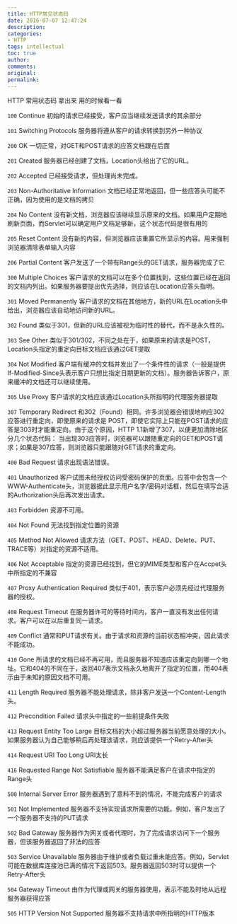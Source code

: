 ```yaml
---
title: HTTP常见状态码
date: 2016-07-07 12:47:24
description: 
categories:
- HTTP
tags: intellectual
toc: true
author:
comments:
original:
permalink: 
---
```

HTTP 常用状态码 拿出来 用的时候看一看
<!--more-->

`100` Continue
  初始的请求已经接受，客户应当继续发送请求的其余部分

`101` Switching Protocols
  服务器将遵从客户的请求转换到另外一种协议

`200` OK
  一切正常，对GET和POST请求的应答文档跟在后面

`201` Created
  服务器已经创建了文档，Location头给出了它的URL。

`202` Accepted
  已经接受请求，但处理尚未完成。

`203` Non-Authoritative Information
  文档已经正常地返回，但一些应答头可能不正确，因为使用的是文档的拷贝

`204` No Content
  没有新文档，浏览器应该继续显示原来的文档。如果用户定期地刷新页面，而Servlet可以确定用户文档足够新，这个状态代码是很有用的

`205` Reset Content
  没有新的内容，但浏览器应该重置它所显示的内容。用来强制浏览器清除表单输入内容

`206` Partial Content
  客户发送了一个带有Range头的GET请求，服务器完成了它

`300` Multiple Choices
  客户请求的文档可以在多个位置找到，这些位置已经在返回的文档内列出。如果服务器要提出优先选择，则应该在Location应答头指明。

`301` Moved Permanently
  客户请求的文档在其他地方，新的URL在Location头中给出，浏览器应该自动地访问新的URL。

`302` Found
  类似于301，但新的URL应该被视为临时性的替代，而不是永久性的。

`303` See Other
  类似于301/302，不同之处在于，如果原来的请求是POST，Location头指定的重定向目标文档应该通过GET提取

`304` Not Modified
  客户端有缓冲的文档并发出了一个条件性的请求（一般是提供If-Modified-Since头表示客户只想比指定日期更新的文档）。服务器告诉客户，原来缓冲的文档还可以继续使用。

`305` Use Proxy
  客户请求的文档应该通过Location头所指明的代理服务器提取

`307` Temporary Redirect
  和302（Found）相同。许多浏览器会错误地响应302应答进行重定向，即使原来的请求是 POST，即使它实际上只能在POST请求的应答是303时才能重定向。由于这个原因，HTTP 1.1新增了307，以便更加清除地区分几个状态代码： 当出现303应答时，浏览器可以跟随重定向的GET和POST请求；如果是307应答，则浏览器只能跟随对GET请求的重定向。

`400` Bad Request
  请求出现语法错误。

`401` Unauthorized
  客户试图未经授权访问受密码保护的页面。应答中会包含一个WWW-Authenticate头，浏览器据此显示用户名字/密码对话框，然后在填写合适的Authorization头后再次发出请求。

`403` Forbidden
  资源不可用。

`404` Not Found
  无法找到指定位置的资源

`405` Method Not Allowed
  请求方法（GET、POST、HEAD、Delete、PUT、TRACE等）对指定的资源不适用。

`406` Not Acceptable
  指定的资源已经找到，但它的MIME类型和客户在Accpet头中所指定的不兼容

`407` Proxy Authentication Required
  类似于401，表示客户必须先经过代理服务器的授权。

`408` Request Timeout
  在服务器许可的等待时间内，客户一直没有发出任何请求。客户可以在以后重复同一请求。

`409` Conflict
  通常和PUT请求有关。由于请求和资源的当前状态相冲突，因此请求不能成功。

`410` Gone
  所请求的文档已经不再可用，而且服务器不知道应该重定向到哪一个地址。它和404的不同在于，返回407表示文档永久地离开了指定的位置，而404表示由于未知的原因文档不可用。

`411` Length Required
  服务器不能处理请求，除非客户发送一个Content-Length头。

`412` Precondition Failed
  请求头中指定的一些前提条件失败

`413` Request Entity Too Large
  目标文档的大小超过服务器当前愿意处理的大小。如果服务器认为自己能够稍后再处理该请求，则应该提供一个Retry-After头

`414` Request URI Too Long
  URI太长

`416` Requested Range Not Satisfiable
  服务器不能满足客户在请求中指定的Range头

`500` Internal Server Error
  服务器遇到了意料不到的情况，不能完成客户的请求

`501` Not Implemented
  服务器不支持实现请求所需要的功能。例如，客户发出了一个服务器不支持的PUT请求

`502` Bad Gateway
  服务器作为网关或者代理时，为了完成请求访问下一个服务器，但该服务器返回了非法的应答

`503` Service Unavailable
  服务器由于维护或者负载过重未能应答。例如，Servlet可能在数据库连接池已满的情况下返回503。服务器返回503时可以提供一个Retry-After头

`504` Gateway Timeout
  由作为代理或网关的服务器使用，表示不能及时地从远程服务器获得应答

`505` HTTP Version Not Supported
  服务器不支持请求中所指明的HTTP版本

